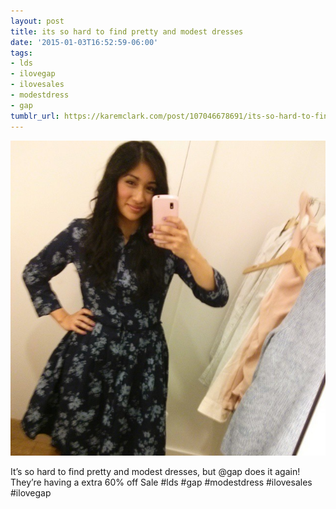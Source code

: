 ```yaml
---
layout: post
title: its so hard to find pretty and modest dresses
date: '2015-01-03T16:52:59-06:00'
tags:
- lds
- ilovegap
- ilovesales
- modestdress
- gap
tumblr_url: https://karemclark.com/post/107046678691/its-so-hard-to-find-pretty-and-modest-dresses
---
```

 ![](/tumblr_files/tumblr_nhmi8dKJbu1u2lcj1o1_640.jpg)  

It’s so hard to find pretty and modest dresses, but @gap does it again! They’re having a extra 60% off Sale #lds #gap #modestdress #ilovesales #ilovegap

